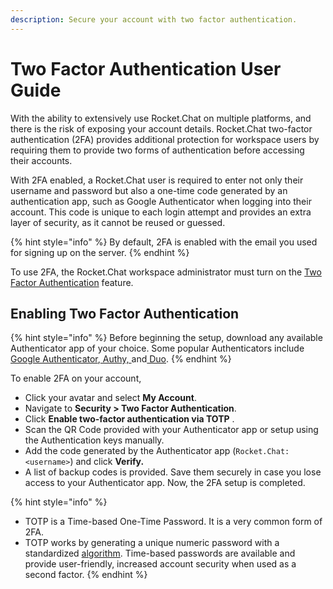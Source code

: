 ```yaml
---
description: Secure your account with two factor authentication.
---
```


# Two Factor Authentication User Guide

With the ability to extensively use Rocket.Chat on multiple platforms, and there is the risk of exposing your account details. Rocket.Chat two-factor authentication (2FA) provides additional protection for workspace users by requiring them to provide two forms of authentication before accessing their accounts.

With 2FA enabled, a Rocket.Chat user is required to enter not only their username and password but also a one-time code generated by an authentication app, such as Google Authenticator when logging into their account. This code is unique to each login attempt and provides an extra layer of security, as it cannot be reused or guessed.

{% hint style="info" %}
By default, 2FA is enabled with the email you used for signing up on the server.
{% endhint %}

To use 2FA, the Rocket.Chat workspace administrator must turn on the [Two Factor Authentication](../../workspace-administration/settings/account-settings/#two-factor-authentication) feature.

## Enabling Two Factor Authentication

{% hint style="info" %}
Before beginning the setup, download any available Authenticator app of your choice. Some popular Authenticators include [Google Authenticator](https://googleauthenticator.net/),[ Authy, ](https://authy.com/)and[ Duo](https://duo.com/).
{% endhint %}

To enable 2FA on your account,

* Click your avatar and select **My Account**.
* Navigate to **Security > Two Factor Authentication**.
* Click **Enable two-factor authentication via TOTP** .
* Scan the QR Code provided with your Authenticator app or setup using the Authentication keys manually.
* Add the code generated by the Authenticator app (`Rocket.Chat: <username>`) and click **Verify.**
* A list of backup codes is provided. Save them securely in case you lose access to your Authenticator app. Now, the 2FA setup is completed.

{% hint style="info" %}
* TOTP is a Time-based One-Time Password. It is a very common form of 2FA.
* TOTP works by generating a unique numeric password with a standardized [algorithm](https://tools.ietf.org/html/rfc6238). Time-based passwords are available and provide user-friendly, increased account security when used as a second factor.
{% endhint %}
